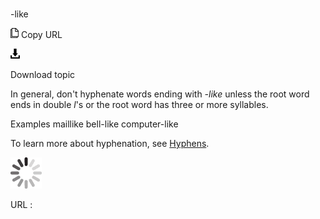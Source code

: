 # 

\-like

![Copy URL](media/like/Copy.png)
Copy URL

![Download](media/like/Download.png)

Download topic

In general, don't hyphenate words ending with *-like* unless the root word ends in double *l*'s or the root word has three or more syllables. 

Examples
maillike
bell-like
computer-like

To learn more about hyphenation, see [Hyphens](https://worldready.cloudapp.net/Styleguide/Read?id=2700&topicid=28765).

![In progress](media/like/activity-large.gif)

URL :
